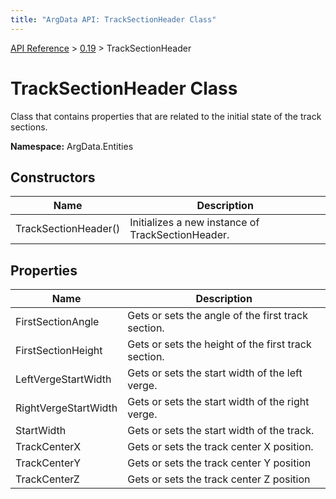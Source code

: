 ```yaml
---
title: "ArgData API: TrackSectionHeader Class"
---
```


[API Reference](/argdata/api/) &gt; [0.19](/argdata/api/0.19/) &gt; TrackSectionHeader

# TrackSectionHeader Class

Class that contains properties that are related to the initial state of the track sections.

**Namespace:** ArgData.Entities

## Constructors

<table class="table table-bordered table-striped ">
<thead>
  <tr>
    <th>Name</th>
    <th>Description</th>
  </tr>
</thead>
<tbody>
  <tr>
    <td>TrackSectionHeader()</td>
    <td>Initializes a new instance of TrackSectionHeader.</td>
  </tr>
</tbody>
</table>


## Properties

<table class="table table-bordered table-striped ">
<thead>
  <tr>
    <th>Name</th>
    <th>Description</th>
  </tr>
</thead>
<tbody>
  <tr>
    <td>FirstSectionAngle</td>
    <td>Gets or sets the angle of the first track section.</td>
  </tr>
  <tr>
    <td>FirstSectionHeight</td>
    <td>Gets or sets the height of the first track section.</td>
  </tr>
  <tr>
    <td>LeftVergeStartWidth</td>
    <td>Gets or sets the start width of the left verge.</td>
  </tr>
  <tr>
    <td>RightVergeStartWidth</td>
    <td>Gets or sets the start width of the right verge.</td>
  </tr>
  <tr>
    <td>StartWidth</td>
    <td>Gets or sets the start width of the track.</td>
  </tr>
  <tr>
    <td>TrackCenterX</td>
    <td>Gets or sets the track center X position.</td>
  </tr>
  <tr>
    <td>TrackCenterY</td>
    <td>Gets or sets the track center Y position</td>
  </tr>
  <tr>
    <td>TrackCenterZ</td>
    <td>Gets or sets the track center Z position</td>
  </tr>
</tbody>
</table>


